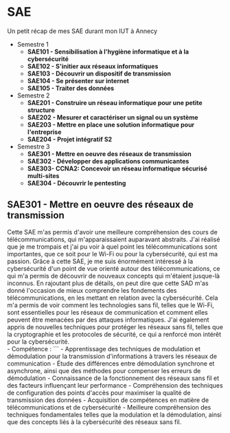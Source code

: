 # SAE
Un petit récap de mes SAE durant mon IUT à Annecy
- Semestre 1
    - **SAE101 - Sensibilisation à l'hygiène informatique et à la cybersécurité** 
    - **SAE102 - S'initier aux réseaux informatiques**
    - **SAE103 - Découvrir un dispositif de transmission**
    - **SAE104 - Se présenter sur internet**
    - **SAE105 - Traiter des données**
- Semestre 2
    - **SAE201 - Construire un réseau informatique pour une petite structure**
    - **SAE202 - Mesurer et caractériser un signal ou un système**
    - **SAE203 - Mettre en place une solution informatique pour l'entreprise**
    - **SAE204 - Projet intégratif S2**
- Semestre 3
    - **SAE301 - Mettre en oeuvre des réseaux de transmission**
    - **SAE302 - Développer des applications communicantes**
    - **SAE303- CCNA2: Concevoir un réseau informatique sécurisé multi-sites**
    - **SAE304 - Découvrir le pentesting**

**SAE301 - Mettre en oeuvre des réseaux de transmission**
- 
Cette SAE m'as permis d'avoir une meilleure compréhension des cours de télécommunications, qui m'apparaissaient auparavant abstraits. J'ai réalisé que je me trompais et j'ai pu voir à quel point les télécommunications sont importantes, que ce soit pour le Wi-Fi ou pour la cybersécurité, qui est ma passion. Grâce à cette SAE, je me suis énormément intéressé à la cybersécurité d'un point de vue orienté autour des télécommunications, ce qui m'a permis de découvrir de nouveaux concepts qui m'étaient jusque-là inconnus.
En rajoutant plus de détails, on peut dire que cette SAD m'as donné l'occasion de mieux comprendre les fondements des télécommunications, en les mettant en relation avec la cybersécurité. Cela m'a permis de voir comment les technologies sans fil, telles que le Wi-Fi, sont essentielles pour les réseaux de communication et comment elles peuvent être menacées par des attaques informatiques. J'ai également appris de nouvelles techniques pour protéger les réseaux sans fil, telles que la cryptographie et les protocoles de sécurité, ce qui a renforcé mon intérêt pour la cybersécurité.
<br>
    - Compétence :
        ```
        - Apprentissage des techniques de modulation et démodulation pour la transmission d'informations à travers les réseaux de communication
        - Étude des différences entre démodulation synchrone et asynchrone, ainsi que des méthodes pour compenser les erreurs de démodulation
        - Connaissance de la fonctionnement des réseaux sans fil et des facteurs influençant leur performance
        - Compréhension des techniques de configuration des points d'accès pour maximiser la qualité de transmission des données
        - Acquisition de compétences en matière de télécommunications et de cybersécurité
        - Meilleure compréhension des techniques fondamentales telles que la modulation et la démodulation, ainsi que des concepts liés à la cybersécurité des réseaux sans fil.
```
